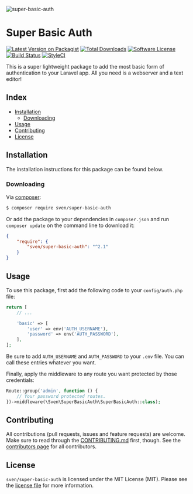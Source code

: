 ![super-basic-auth](https://user-images.githubusercontent.com/11269635/31586185-1bd6a6b2-b1ce-11e7-97a0-bae16ccb1266.jpg)

# Super Basic Auth

[![Latest Version on Packagist][ico-version]][link-packagist]
[![Total Downloads][ico-downloads]][link-downloads]
[![Software License][ico-license]](LICENSE.md)
[![Build Status][ico-build]][link-build]
[![StyleCI][ico-styleci]][link-styleci]

This is a super lightweight package to add the most basic form of authentication
to your Laravel app. All you need is a webserver and a text editor!

## Index
- [Installation](#installation)
  - [Downloading](#downloading)
- [Usage](#usage)
- [Contributing](#contributing)
- [License](#license)

## Installation
The installation instructions for this package can be found below.

### Downloading
Via [composer](http://getcomposer.org):

```bash
$ composer require sven/super-basic-auth
```

Or add the package to your dependencies in `composer.json` and run
`composer update` on the command line to download it:

```json
{
    "require": {
        "sven/super-basic-auth": "^2.1"
    }
}
```

## Usage
To use this package, first add the following code to your `config/auth.php` file:

```php
return [
    // ...

    'basic' => [
        'user' => env('AUTH_USERNAME'),
        'password' => env('AUTH_PASSWORD'),
    ],
];
```

Be sure to add `AUTH_USERNAME` and `AUTH_PASSWORD` to your `.env` file. You can
call these entries whatever you want.

Finally, apply the middleware to any route you want protected by those credentials:

```php
Route::group('admin', function () {
    // Your password protected routes.
})->middleware(\Sven\SuperBasicAuth\SuperBasicAuth::class);
```

## Contributing
All contributions (pull requests, issues and feature requests) are
welcome. Make sure to read through the [CONTRIBUTING.md](CONTRIBUTING.md) first,
though. See the [contributors page](../../graphs/contributors) for all contributors.

## License
`sven/super-basic-auth` is licensed under the MIT License (MIT). Please see the
[license file](LICENSE.md) for more information.

[ico-version]: https://img.shields.io/packagist/v/sven/super-basic-auth.svg?style=flat-square
[ico-license]: https://img.shields.io/badge/license-MIT-green.svg?style=flat-square
[ico-downloads]: https://img.shields.io/packagist/dt/sven/super-basic-auth.svg?style=flat-square
[ico-build]: https://img.shields.io/github/workflow/status/svenluijten/super-basic-auth/Run%20Tests?style=flat-square
[ico-styleci]: https://styleci.io/repos/107023626/shield

[link-packagist]: https://packagist.org/packages/sven/super-basic-auth
[link-downloads]: https://packagist.org/packages/sven/super-basic-auth
[link-build]: https://github.com/svenluijten/super-basic-auth/actions?query=workflow%3A"Run+Tests"
[link-styleci]: https://styleci.io/repos/107023626
